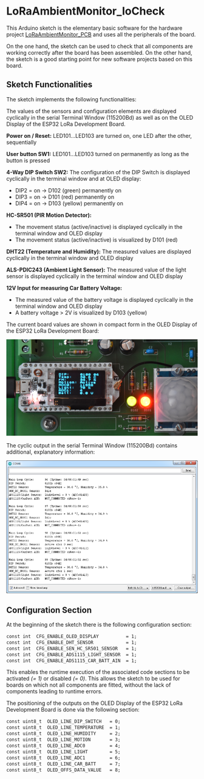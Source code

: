 # LoRaAmbientMonitor_IoCheck

This Arduino sketch is the elementary basic software for the hardware project 
[LoRaAmbientMonitor_PCB](https://github.com/ronaldsieber/LoRaAmbientMonitor_PCB) and uses all the peripherals of the board.

On the one hand, the sketch can be used to check that all components are working correctly after the board has been assembled. On the other hand, the sketch is a good starting point for new software projects based on this board.

## Sketch Functionalities

The sketch implements the following functionalities:

The values ​​of the sensors and configuration elements are displayed cyclically in the serial Terminal Window (115200Bd) as well as on the OLED Display of the ESP32 LoRa Development Board.

**Power on / Reset:**
LED101...LED103 are turned on, one LED after the other, sequentially

**User button SW1:**
LED101...LED103 turned on permanently as long as the button is pressed

**4-Way DIP Switch SW2:**
The configuration of the DIP Switch is displayed cyclically in the terminal window and at OLED display:
- DIP2 = on -> D102 (green) permanently on
- DIP3 = on -> D101 (red) permanently on
- DIP4 = on -> D103 (yellow) permanently on

**HC-SR501 (PIR Motion Detector):**
- The movement status (active/inactive) is displayed cyclically in the terminal window and OLED display
- The movement status (active/inactive) is visualized by D101 (red)

**DHT22 (Temperature and Humidity):**
The measured values ​​are displayed cyclically in the terminal window and OLED display

**ALS-PDIC243 (Ambient Light Sensor):**
The measured value of the light sensor is displayed cyclically in the terminal window and OLED display

**12V Input for measuring Car Battery Voltage:**
- The measured value of the battery voltage is displayed cyclically in the terminal window and OLED display
- A battery voltage > 2V is visualized by D103 (yellow)

The current board values are shown in compact form in the OLED Display of the ESP32 LoRa Development Board:

![\[Sensor_Data_OLED_Output\]](Documentation/Sensor_Data_OLED_Output.png)

The cyclic output in the serial Terminal Window (115200Bd) contains additional, explanatory information:

![\[Sensor_Data_Terminal_Output\]](Documentation/Sensor_Data_Terminal_Output.png)

## Configuration Section

At the beginning of the sketch there is the following configuration section:

    const int  CFG_ENABLE_OLED_DISPLAY          = 1;
    const int  CFG_ENABLE_DHT_SENSOR            = 1;
    const int  CFG_ENABLE_SEN_HC_SR501_SENSOR   = 1;
    const int  CFG_ENABLE_ADS1115_LIGHT_SENSOR  = 1;
    const int  CFG_ENABLE_ADS1115_CAR_BATT_AIN  = 1;

This enables the runtime execution of the associated code sections to be activated *(= 1)* or disabled *(= 0)*. This allows the sketch to be used for boards on which not all components are fitted, without the lack of components leading to runtime errors.

The positioning of the outputs on the OLED Display of the ESP32 LoRa Development Board is done via the following section:


    const uint8_t  OLED_LINE_DIP_SWITCH   = 0;
    const uint8_t  OLED_LINE_TEMPERATURE  = 1;
    const uint8_t  OLED_LINE_HUMIDITY     = 2;
    const uint8_t  OLED_LINE_MOTION       = 3;
    const uint8_t  OLED_LINE_ADC0         = 4;
    const uint8_t  OLED_LINE_LIGHT        = 5;
    const uint8_t  OLED_LINE_ADC1         = 6;
    const uint8_t  OLED_LINE_CAR_BATT     = 7;
    const uint8_t  OLED_OFFS_DATA_VALUE   = 8;



